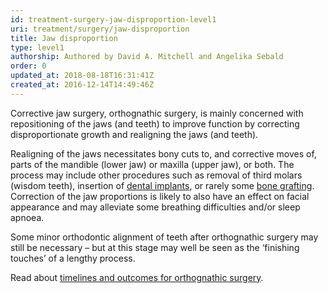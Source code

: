 ```yaml
---
id: treatment-surgery-jaw-disproportion-level1
uri: treatment/surgery/jaw-disproportion
title: Jaw disproportion
type: level1
authorship: Authored by David A. Mitchell and Angelika Sebald
order: 0
updated_at: 2018-08-18T16:31:41Z
created_at: 2016-12-14T14:49:46Z
---
```


<p>Corrective jaw surgery, orthognathic surgery, is mainly concerned
    with repositioning of the jaws (and teeth) to improve function
    by correcting disproportionate growth and realigning the
    jaws (and teeth).</p>
<p>Realigning of the jaws necessitates bony cuts to, and corrective
    moves of, parts of the mandible (lower jaw) or maxilla (upper
    jaw), or both. The process may include other procedures such
    as removal of third molars (wisdom teeth), insertion of
    <a href="/treatment/restorative-dentistry/implants">dental implants</a>, or rarely some <a href="/treatment/surgery/reconstruction/more-info">bone grafting</a>.
        Correction of the jaw proportions is likely to also have
        an effect on facial appearance and may alleviate some
        breathing difficulties and/or sleep apnoea.</p>
<p>Some minor orthodontic alignment of teeth after orthognathic
    surgery may still be necessary – but at this stage may well
    be seen as the ‘finishing touches’ of a lengthy process.</p>
<aside>
    <p>Read about <a href="/treatment/timelines/jaw-disproportion">timelines and outcomes for orthognathic surgery</a>.</p>
</aside>
